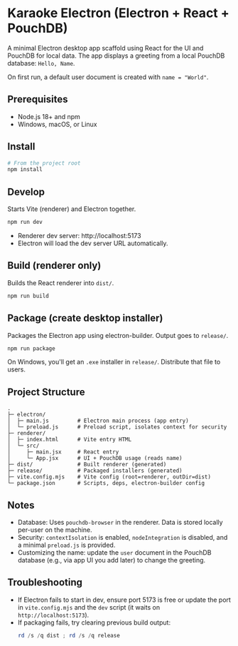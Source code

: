 # Karaoke Electron (Electron + React + PouchDB)

A minimal Electron desktop app scaffold using React for the UI and PouchDB for local data. The app displays a greeting from a local PouchDB database: `Hello, Name`.

On first run, a default user document is created with `name = "World"`.

## Prerequisites

- Node.js 18+ and npm
- Windows, macOS, or Linux

## Install

```powershell
# From the project root
npm install
```

## Develop

Starts Vite (renderer) and Electron together.

```powershell
npm run dev
```

- Renderer dev server: http://localhost:5173
- Electron will load the dev server URL automatically.

## Build (renderer only)

Builds the React renderer into `dist/`.

```powershell
npm run build
```

## Package (create desktop installer)

Packages the Electron app using electron-builder. Output goes to `release/`.

```powershell
npm run package
```

On Windows, you'll get an `.exe` installer in `release/`. Distribute that file to users.

## Project Structure

```
.
├─ electron/
│  ├─ main.js         # Electron main process (app entry)
│  └─ preload.js      # Preload script, isolates context for security
├─ renderer/
│  ├─ index.html      # Vite entry HTML
│  └─ src/
│     ├─ main.jsx     # React entry
│     └─ App.jsx      # UI + PouchDB usage (reads name)
├─ dist/              # Built renderer (generated)
├─ release/           # Packaged installers (generated)
├─ vite.config.mjs    # Vite config (root=renderer, outDir=dist)
└─ package.json       # Scripts, deps, electron-builder config
```

## Notes

- Database: Uses `pouchdb-browser` in the renderer. Data is stored locally per-user on the machine.
- Security: `contextIsolation` is enabled, `nodeIntegration` is disabled, and a minimal `preload.js` is provided.
- Customizing the name: update the `user` document in the PouchDB database (e.g., via app UI you add later) to change the greeting.

## Troubleshooting

- If Electron fails to start in dev, ensure port 5173 is free or update the port in `vite.config.mjs` and the `dev` script (it waits on `http://localhost:5173`).
- If packaging fails, try clearing previous build output:
  ```powershell
  rd /s /q dist ; rd /s /q release
  ```
